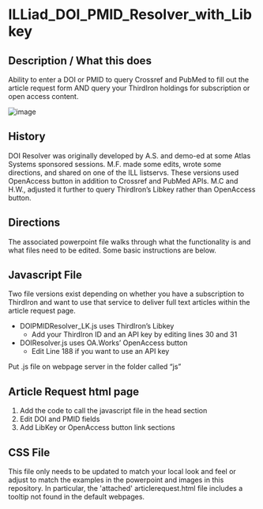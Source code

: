 # ILLiad_DOI_PMID_Resolver_with_Libkey
## Description / What this does
Ability to enter a DOI or PMID to query Crossref and PubMed to fill out the article request form AND query your ThirdIron holdings for subscription or open access content.

![image](https://github.com/hjwebb/ILLiad_DOI_PMID_Resolver_with_Libkey/assets/20861245/2271d03c-4884-45b2-842e-49cce740ee1d)


## History
DOI Resolver was originally developed by A.S. and demo-ed at some Atlas Systems sponsored sessions. M.F. made some edits, wrote some directions, and shared on one of the ILL listservs. These versions used OpenAccess button in addition to Crossref and PubMed APIs. M.C and H.W., adjusted it further to query ThirdIron’s Libkey rather than OpenAccess button.

## Directions
The associated powerpoint file walks through what the functionality is and what files need to be edited. Some basic instructions are below.

## Javascript File
Two file versions exist depending on whether you have a subscription to ThirdIron and want to use that service to deliver full text articles within the article request page. 
- DOIPMIDResolver_LK.js uses ThirdIron’s Libkey
  - Add your ThirdIron ID and an API key by editing lines 30 and 31
- DOIResolver.js uses OA.Works’ OpenAccess button
  - Edit Line 188 if you want to use an API key

Put .js file on webpage server in the folder called “js”

## Article Request html page
1. Add the code to call the javascript file in the head section
2. Edit DOI and PMID fields
3. Add LibKey or OpenAccess button link sections

## CSS File
This file only needs to be updated to match your local look and feel or adjust to match the examples in the powerpoint and images in this repository. In particular, the 'attached' articlerequest.html file includes a tooltip not found in the default webpages.





